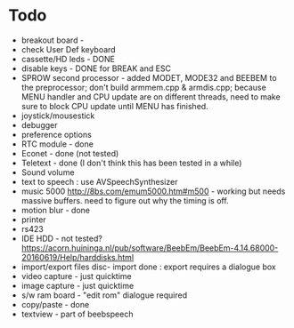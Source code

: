 #  Todo

* breakout board - 
* check User Def keyboard
* cassette/HD leds - DONE
* disable keys - DONE for BREAK and ESC
* SPROW second processor -  added MODET, MODE32 and BEEBEM to the preprocessor; don't build armmem.cpp & armdis.cpp; because MENU handler and CPU update are on different threads, need to make sure to block CPU update until MENU has finished.
* joystick/mousestick
* debugger
* preference options
* RTC module - done
* Econet - done (not tested)
* Teletext - done (I don't think this has been tested in a while)
* Sound volume
* text to speech : use AVSpeechSynthesizer 
* music 5000 http://8bs.com/emum5000.htm#m500 - working but needs massive buffers.  need to figure out why the timing is off.
* motion blur - done
* printer
* rs423
* IDE HDD - not tested? https://acorn.huininga.nl/pub/software/BeebEm/BeebEm-4.14.68000-20160619/Help/harddisks.html
* import/export files disc- import done : export requires a dialogue box
* video capture - just quicktime
* image capture - just quicktime
* s/w ram board - "edit rom" dialogue required
* copy/paste - done
* textview - part of beebspeech
